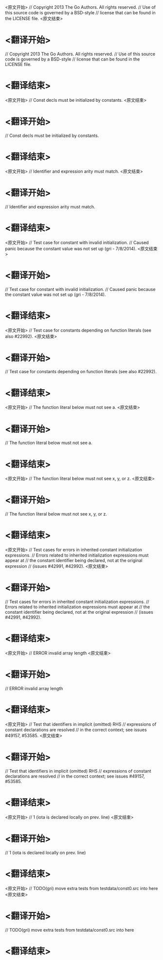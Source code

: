 
<原文开始>
// Copyright 2013 The Go Authors. All rights reserved.
// Use of this source code is governed by a BSD-style
// license that can be found in the LICENSE file.
<原文结束>

# <翻译开始>
// Copyright 2013 The Go Authors. All rights reserved.
// Use of this source code is governed by a BSD-style
// license that can be found in the LICENSE file.
# <翻译结束>


<原文开始>
// Const decls must be initialized by constants.
<原文结束>

# <翻译开始>
// Const decls must be initialized by constants.
# <翻译结束>


<原文开始>
// Identifier and expression arity must match.
<原文结束>

# <翻译开始>
// Identifier and expression arity must match.
# <翻译结束>


<原文开始>
// Test case for constant with invalid initialization.
// Caused panic because the constant value was not set up (gri - 7/8/2014).
<原文结束>

# <翻译开始>
// Test case for constant with invalid initialization.
// Caused panic because the constant value was not set up (gri - 7/8/2014).
# <翻译结束>


<原文开始>
// Test case for constants depending on function literals (see also #22992).
<原文结束>

# <翻译开始>
// Test case for constants depending on function literals (see also #22992).
# <翻译结束>


<原文开始>
// The function literal below must not see a.
<原文结束>

# <翻译开始>
// The function literal below must not see a.
# <翻译结束>


<原文开始>
// The function literal below must not see x, y, or z.
<原文结束>

# <翻译开始>
// The function literal below must not see x, y, or z.
# <翻译结束>


<原文开始>
// Test cases for errors in inherited constant initialization expressions.
// Errors related to inherited initialization expressions must appear at
// the constant identifier being declared, not at the original expression
// (issues #42991, #42992).
<原文结束>

# <翻译开始>
// Test cases for errors in inherited constant initialization expressions.
// Errors related to inherited initialization expressions must appear at
// the constant identifier being declared, not at the original expression
// (issues #42991, #42992).
# <翻译结束>


<原文开始>
// ERROR invalid array length
<原文结束>

# <翻译开始>
// ERROR invalid array length
# <翻译结束>


<原文开始>
// Test that identifiers in implicit (omitted) RHS
// expressions of constant declarations are resolved
// in the correct context; see issues #49157, #53585.
<原文结束>

# <翻译开始>
// Test that identifiers in implicit (omitted) RHS
// expressions of constant declarations are resolved
// in the correct context; see issues #49157, #53585.
# <翻译结束>


<原文开始>
// 1 (iota is declared locally on prev. line)
<原文结束>

# <翻译开始>
// 1 (iota is declared locally on prev. line)
# <翻译结束>


<原文开始>
// TODO(gri) move extra tests from testdata/const0.src into here
<原文结束>

# <翻译开始>
// TODO(gri) move extra tests from testdata/const0.src into here
# <翻译结束>

